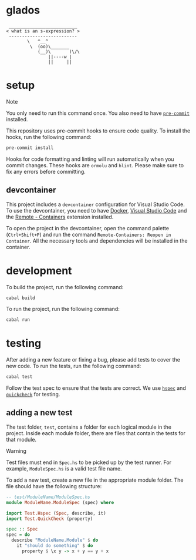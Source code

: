 # glados

```
 __________________________
< what is an s-expression? >
 --------------------------
        \   ^__^
         \  (oo)\_______
            (__)\       )\/\
                ||----w |
                ||     ||
```

# setup

> [!NOTE]
> You only need to run this command once. You also need to have
> [`pre-commit`](https://pre-commit.com/#installation) installed.

This repository uses pre-commit hooks to ensure code quality. To install the
hooks, run the following command:

```bash
pre-commit install
```

Hooks for code formatting and linting will run automatically when you commit
changes. These hooks are `ormolu` and `hlint`. Please make sure to fix any
errors before committing.

## devcontainer

This project includes a `devcontainer` configuration for Visual Studio Code. To
use the devcontainer, you need to have
[Docker](https://docs.docker.com/get-docker/),
[Visual Studio Code](https://code.visualstudio.com/) and the
[Remote - Containers](https://marketplace.visualstudio.com/items?itemName=ms-vscode-remote.remote-containers)
extension installed.

To open the project in the devcontainer, open the command palette
(`Ctrl+Shift+P`) and run the command `Remote-Containers: Reopen in Container`.
All the necessary tools and dependencies will be installed in the container.

# development

To build the project, run the following command:

```bash
cabal build
```

To run the project, run the following command:

```bash
cabal run
```

# testing

After adding a new feature or fixing a bug, please add tests to cover the new
code. To run the tests, run the following command:

```bash
cabal test
```

Follow the test spec to ensure that the tests are correct. We use
[`hspec`](https://hspec.github.io/) and
[`quickcheck`](https://hackage.haskell.org/package/QuickCheck) for testing.

## adding a new test

The test folder, `test`, contains a folder for each logical module in the
project. Inside each module folder, there are files that contain the tests for
that module.

> [!WARNING]
> Test files must end in `Spec.hs` to be picked up by the test runner. For
> example, `ModuleSpec.hs` is a valid test file name.

To add a new test, create a new file in the appropriate module folder. The file
should have the following structure:

```haskell
-- test/ModuleName/ModuleSpec.hs
module ModuleName.ModuleSpec (spec) where

import Test.Hspec (Spec, describe, it)
import Test.QuickCheck (property)

spec :: Spec
spec = do
  describe "ModuleName.Module" $ do
    it "should do something" $ do
      property $ \x y -> x + y == y + x
```

